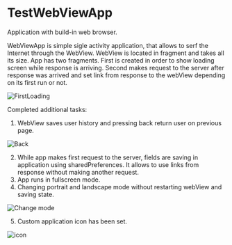 # TestWebViewApp
Application with build-in web browser.

WebViewApp is simple sigle activity application, that allows to serf the Internet through the WebView. WebView is located in fragment and takes all its size.
App has two fragments. First is created in order to show loading screen while response is arriving.
Second makes request to the server after response was arrived and set link from response to the webView depending on its first run or not.

![FirstLoading](https://user-images.githubusercontent.com/69154266/118257187-01f85980-b4b7-11eb-8b0e-b7f4008836f0.gif)

Completed additional tasks: 
1. WebView saves user history and pressing back return user on previous page.

![Back](https://user-images.githubusercontent.com/69154266/118257213-09b7fe00-b4b7-11eb-98ce-1e588790e88d.gif)


2. While app makes first request to the server, fields are saving in application using sharedPreferences. It allows to use links from response without making another request.
3. App runs in fullscreen mode.
4. Changing portrait and landscape mode without restarting webView and saving state.

![Change mode](https://user-images.githubusercontent.com/69154266/118257248-163c5680-b4b7-11eb-8d56-90c3ad4dac2e.gif)

5. Custom application icon has been set.

![icon](https://user-images.githubusercontent.com/69154266/118257410-484db880-b4b7-11eb-93eb-9e8e24b6c439.jpg)

